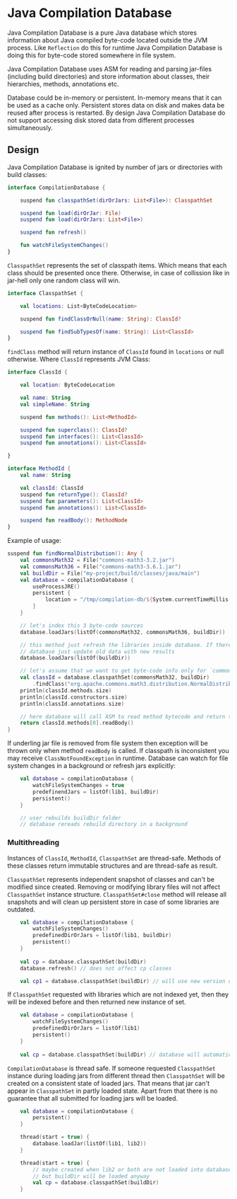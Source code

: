 # Java Compilation Database

Java Compilation Database is a pure Java database which stores information about Java compiled byte-code located outside
the JVM process. Like `Reflection` do this for runtime Java Compilation Database is doing this for byte-code stored 
somewhere in file system.

Java Compilation Database uses ASM for reading and parsing jar-files (including build directories) and store information about
classes, their hierarchies, methods, annotations etc.

Database could be in-memory or persistent. In-memory means that it can be used as a cache only. Persistent stores data on disk 
and makes data be reused after process is restarted. By design Java Compilation Database do not support accessing disk 
stored data from different processes simultaneously.

## Design

Java Compilation Database is ignited by number of jars or directories with build classes:

```kotlin
interface CompilationDatabase {

    suspend fun classpathSet(dirOrJars: List<File>): ClasspathSet

    suspend fun load(dirOrJar: File)
    suspend fun load(dirOrJars: List<File>)

    suspend fun refresh()

    fun watchFileSystemChanges()
}
```

`ClasspathSet` represents the set of classpath items. Which means that each class should be presented once there.
Otherwise, in case of collission like in jar-hell only one random class will win.

```kotlin
interface ClasspathSet {

    val locations: List<ByteCodeLocation>

    suspend fun findClassOrNull(name: String): ClassId?

    suspend fun findSubTypesOf(name: String): List<ClassId>
}
```

`findClass` method will return instance of `ClassId` found in `locations` or null otherwise. Where `ClassId` represents
JVM Class:

```kotlin
interface ClassId {

    val location: ByteCodeLocation

    val name: String
    val simpleName: String

    suspend fun methods(): List<MethodId>

    suspend fun superclass(): ClassId?
    suspend fun interfaces(): List<ClassId>
    suspend fun annotations(): List<ClassId>

}

interface MethodId {
    val name: String

    val classId: ClassId
    suspend fun returnType(): ClassId?
    suspend fun parameters(): List<ClassId>
    suspend fun annotations(): List<ClassId>

    suspend fun readBody(): MethodNode
}
```

Example of usage:

```kotlin
suspend fun findNormalDistribution(): Any {
    val commonsMath32 = File("commons-math3-3.2.jar")
    val commonsMath36 = File("commons-math3-3.6.1.jar")
    val buildDir = File("my-project/build/classes/java/main")
    val database = compilationDatabase {
        useProcessJRE()
        persistent {
            location = "/tmp/compilation-db/${System.currentTimeMillis()}"
        }
    }

    // let's index this 3 byte-code sources
    database.loadJars(listOf(commonsMath32, commonsMath36, buildDir))

    // this method just refresh the libraries inside database. If there are any changes in libs then 
    // database just update old data with new results
    database.loadJars(listOf(buildDir))

    // let's assume that we want to get byte-code info only for `commons-math3` version 3.2
    val classId = database.classpathSet(commonsMath32, buildDir)
        .findClass("org.apache.commons.math3.distribution.NormalDistribution")
    println(classId.methods.size)
    println(classId.constructors.size)
    println(classId.annotations.size)

    // here database will call ASM to read method bytecode and return the result
    return classId.methods[0].readBody()
}
```

If underling jar file is removed from file system then exception will be thrown only when method `readBody` is called.
If classpath is inconsistent you may receive `ClassNotFoundException` in runtime. Database can watch for file system 
changes in a background or refresh jars explicitly:

```kotlin
    val database = compilationDatabase {
        watchFileSystemChanges = true
        predefinendJars = listOf(lib1, buildDir) 
        persistent()
    }

    // user rebuilds buildDir folder
    // database rereads rebuild directory in a background
```

### Multithreading

Instances of `ClassId`, `MethodId`, `ClasspathSet` are thread-safe. Methods of these classes return immutable structures 
and are thread-safe as result. 

`ClasspathSet` represents independent snapshot of classes and can't be modified since created. Removing or modifying 
library files will not affect `ClasspathSet` instance structure. `ClasspathSet#close` method will release all snapshots and will 
clean up persistent store in case of some libraries are outdated.

```kotlin
    val database = compilationDatabase {
        watchFileSystemChanges()
        predefinedDirOrJars = listOf(lib1, buildDir)
        persistent()
    }
    
    val cp = database.classpathSet(buildDir)
    database.refresh() // does not affect cp classes

    val cp1 = database.classpathSet(buildDir) // will use new version of compiled results in buildDir
```

If `ClasspathSet` requested with libraries which are not indexed yet, then they will be indexed before and then 
returned new instance of set. 

```kotlin
    val database = compilationDatabase {
        watchFileSystemChanges()
        predefinedDirOrJars = listOf(lib1)
        persistent()
    }
    
    val cp = database.classpathSet(buildDir) // database will automatically process buildDir
```

`CompilationDatabase` is thread safe. If someone requested `ClasspathSet` instance during loading jars from different
thread then `ClasspathSet` will be created on a consistent state of loaded jars. That means that jar can't appear in 
`ClasspathSet` in partly loaded state. Apart from that there is no guarantee that all submitted for loading jars will be 
loaded.

```kotlin
    val database = compilationDatabase {
        persistent()
    }

    thread(start = true) {
        database.loadJar(listOf(lib1, lib2))            
    }

    thread(start = true) {
        // maybe created when lib2 or both are not loaded into database
        // but buildDir will be loaded anyway
        val cp = database.classpathSet(buildDir)  
    }
```
